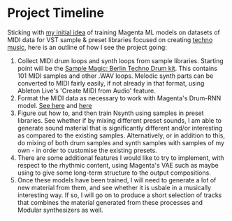 # Project Timeline

Sticking with [my initial idea](https://github.com/artintelclass/final-andrjjr/blob/master/brainstorm.md) of training Magenta ML models on datasets of MIDI data for VST sample & preset libraries focused on creating [techno music](https://www.youtube.com/watch?v=ZdBWMA9M7xQ), here is an outline of how I see the project going:

1) Collect MIDI drum loops and synth loops from sample libraries. Starting point will be the [Sample Magic: Berlin Techno Drum kit](https://www.samplemagic.com/details/1875/midi-elements-berlin-techno-drums). This contains 101 MIDI samples and other .WAV loops. Melodic synth parts can be converted to MIDI fairly easily, if not already in that format, using Ableton Live's 'Create MIDI from Audio' feature.
2) Format the MIDI data as necessary to work with Magenta's Drum-RNN model. [See here](https://github.com/tensorflow/magenta/tree/master/magenta/models/drums_rnn) and [here](https://github.com/tensorflow/magenta/blob/master/magenta/scripts/README.md)
3) Figure out how to, and then train Nsynth using samples in preset libraries. See whether if by mixing different preset sounds, I am able to generate sound material that is significantly different and/or interesting as compared to the existing samples. Alternatively, or in addition to this, do mixing of both drum samples and synth samples with samples of my own - in order to customise the existing presets.
4) There are some additional features I would like to try to implement, with respect to the rhythmic content, using Magenta's VAE such as maybe using to give some long-term structure to the output compositions. 
5) Once these models have been trained, I will need to generate a lot of new material from them, and see whether it is usbale in a musically interesting way. If so, I will go on to produce a short selection of tracks that combines the material generated from these processes and Modular synthesizers as well. 


